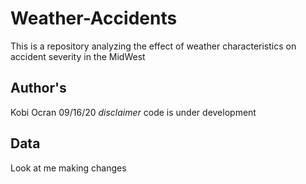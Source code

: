 # Weather-Accidents
This is a repository analyzing the effect of weather characteristics on accident severity in the MidWest 

## Author's
Kobi Ocran
09/16/20
_disclaimer_ code is under development 

## Data
Look at me making changes
